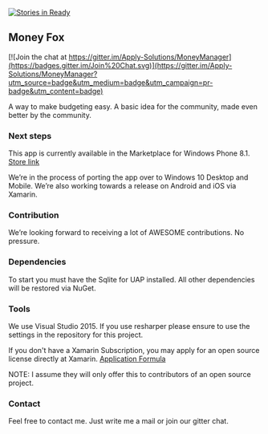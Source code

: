 [![Stories in Ready](https://badge.waffle.io/Apply-Solutions/MoneyManager.png?label=ready&title=Ready)](https://waffle.io/Apply-Solutions/MoneyManager)
## Money Fox
[![Join the chat at https://gitter.im/Apply-Solutions/MoneyManager](https://badges.gitter.im/Join%20Chat.svg)](https://gitter.im/Apply-Solutions/MoneyManager?utm_source=badge&utm_medium=badge&utm_campaign=pr-badge&utm_content=badge)

A way to make budgeting easy. A basic idea for the community, made even better by the community.

### Next steps
This app is currently available in the Marketplace for Windows Phone 8.1.
[Store link](https://www.windowsphone.com/en-us/store/app/money-fox/9d806f03-d2a3-48f6-91cc-bd97d919e39c)

We’re in the process of porting the app over to Windows 10 Desktop and Mobile. We’re also working towards a release on Android and iOS via Xamarin.

### Contribution
We’re looking forward to receiving a lot of AWESOME contributions. No pressure.

### Dependencies
To start you must have the Sqlite for UAP installed. All other dependencies will be restored via NuGet.

### Tools
We use Visual Studio 2015. If you use resharper please ensure to use the settings in the repository for this project.

If you don't have a Xamarin Subscription, you may apply for an open source license directly at Xamarin. [Application Formula](https://resources.xamarin.com/open-source-contributor.html)

NOTE: I assume they will only offer this to contributors of an open source project.

### Contact
Feel free to contact me. Just write me a mail or join our gitter chat. 
